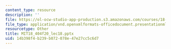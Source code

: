 ```yaml
---
content_type: resource
description: ''
file: https://ol-ocw-studio-app-production.s3.amazonaws.com/courses/18-404j-theory-of-computation-fall-2020/14b398f4b239b072078e47e27cc5c6d7_MIT18_404f20_lec18.pptx
file_type: application/vnd.openxmlformats-officedocument.presentationml.presentation
resourcetype: Other
title: MIT18_404f20_lec18.pptx
uid: 14b398f4-b239-b072-078e-47e27cc5c6d7
---
```

